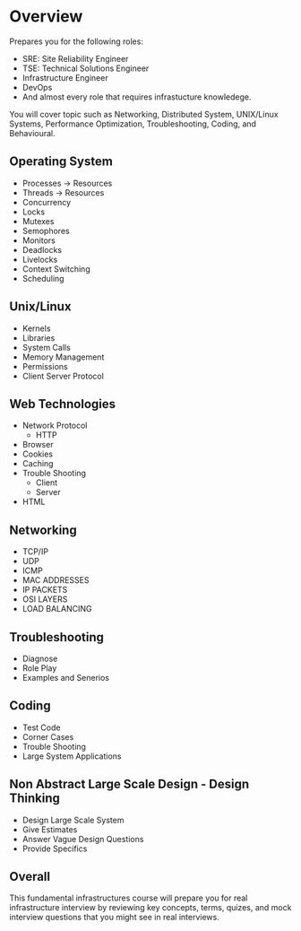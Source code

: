 # Overview

Prepares you for the following roles:

- SRE: Site Reliability Engineer
- TSE: Technical Solutions Engineer
- Infrastructure Engineer
- DevOps
- And almost every role that requires infrastucture knowledege.

You will cover topic such as Networking, Distributed System, UNIX/Linux Systems, Performance Optimization, Troubleshooting, Coding, and Behavioural.

## Operating System

- Processes -> Resources
- Threads -> Resources
- Concurrency
- Locks
- Mutexes
- Semophores
- Monitors
- Deadlocks
- Livelocks
- Context Switching
- Scheduling

## Unix/Linux

- Kernels
- Libraries
- System Calls
- Memory Management
- Permissions
- Client Server Protocol

## Web Technologies

- Network Protocol
  - HTTP
- Browser
- Cookies
- Caching
- Trouble Shooting
  - Client
  - Server
- HTML

## Networking

- TCP/IP
- UDP
- ICMP
- MAC ADDRESSES
- IP PACKETS
- OSI LAYERS
- LOAD BALANCING

## Troubleshooting

- Diagnose
- Role Play
- Examples and Senerios

## Coding

- Test Code
- Corner Cases
- Trouble Shooting
- Large System Applications

## Non Abstract Large Scale Design - Design Thinking

- Design Large Scale System
- Give Estimates
- Answer Vague Design Questions
- Provide Specifics

## Overall

This fundamental infrastructures course will prepare you for real infrastructure interview by reviewing key concepts, terms, quizes, and mock interview questions that you might see in real interviews.
